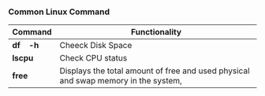 

### Common Linux Command

| __Command__                |  __Functionality__  |  
|----------------------------|---------------------|
| __df &nbsp;&nbsp; -h__     | Cheeck Disk Space   | 
| __lscpu__  &nbsp;&nbsp;    | Check CPU status    |   
|  __free__                  |  Displays the total amount of free and used physical and swap memory in the system, |   

